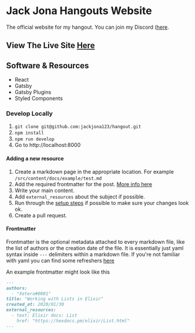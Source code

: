 # Jack Jona Hangouts Website

The official website for my hangout. You can join my Discord ([here](https://discord.gg/NhUJhND32E).

## View The Live Site [Here](https://hangout.jackjona.live)

## Software & Resources

- React
- Gatsby
- Gatsby Plugins
- Styled Components

### Develop Locally

1. `git clone git@github.com:jackjona123/hangout.git`
2. `npm install`
3. `npm run develop`
4.  Go to http://localhost:8000

#### Adding a new resource

1. Create a markdown page in the appropriate location. For example `/src/content/docs/example/test.md`
2. Add the required frontmatter for the post. [More info here](#frontmatter)
3. Write your main content.
4. Add `external_resources` about the subject if possible.
5. Run through the [setup steps](#setup) if possible to make sure your changes look ok.
6. Create a pull request.

#### Frontmatter

Frontmatter is the optional metadata attached to every markdown file, like the list of authors or the creation date of the file. It is essentially just yaml syntax inside `---` delimiters within a markdown file. If you're not familiar with yaml you can find some refreshers [here](https://learnxinyminutes.com/docs/yaml/)

An example frontmatter might look like this

```md
---
authors:
  - "Xetera#0001"
title: "Working with Lists in Elixir"
created_at: 2020/01/30
external_resources:
  - text: Elixir docs: List
    href: "https://hexdocs.pm/elixir/List.html"
---
